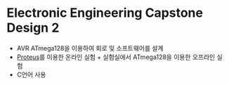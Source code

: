 # Electronic Engineering Capstone Design 2

- AVR ATmega128을 이용하여 회로 및 소프트웨어를 설계
- [Proteus](https://www.labcenter.com/downloads/)를 이용한 온라인 실험 + 실험실에서 ATmega128을 이용한 오프라인 실험
- C언어 사용
